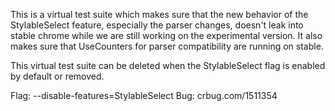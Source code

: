 This is a virtual test suite which makes sure that the new behavior of the
StylableSelect feature, especially the parser changes, doesn't leak into stable
chrome while we are still working on the experimental version. It also makes
sure that UseCounters for parser compatibility are running on stable.

This virtual test suite can be deleted when the StylableSelect flag is
enabled by default or removed.

Flag: --disable-features=StylableSelect
Bug: crbug.com/1511354
